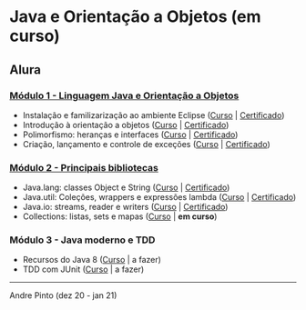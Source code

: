 # Java e Orientação a Objetos (em curso)
## Alura

### [Módulo 1 - Linguagem Java e Orientação a Objetos](https://github.com/andre6293/Alura-Java-e-Orientacao-a-Objetos/tree/main/1%20-%20Linguagem%20Java%20e%20Orienta%C3%A7%C3%A3o%20a%20Objetos)
  * Instalação e familizarização ao ambiente Eclipse ([Curso](https://cursos.alura.com.br/course/java-primeiros-passos) | [Certificado](https://cursos.alura.com.br/certificate/c20c5cb3-90e3-4b0f-a7cc-22f395838379))
  * Introdução à orientação a objetos ([Curso](https://cursos.alura.com.br/course/java-introducao-orientacao-objetos) | [Certificado](https://cursos.alura.com.br/certificate/9dd0c449-c1d8-4902-80cd-565b20f05879))
  * Polimorfismo: heranças e interfaces ([Curso](https://cursos.alura.com.br/course/java-heranca-interfaces-polimorfismo) | [Certificado](https://cursos.alura.com.br/certificate/87e7442a-fa6c-436d-9145-e661268b4595))
  * Criação, lançamento e controle de exceções ([Curso](https://cursos.alura.com.br/course/java-excecoes) | [Certificado](https://cursos.alura.com.br/certificate/afc8b052-8dae-44c5-826f-e7b8ced7abee))

### [Módulo 2 - Principais bibliotecas](https://github.com/andre6293/Alura-Java-e-Orientacao-a-Objetos/tree/main/2%20-%20Principais%20bibliotecas) 
  * Java.lang: classes Object e String ([Curso](https://cursos.alura.com.br/course/java-pacotes-e-java-lang) | [Certificado](https://cursos.alura.com.br/certificate/1f7fff9d-cfd0-4dbf-a08a-34f841323489))
  * Java.util: Coleções, wrappers e expressões lambda ([Curso](https://cursos.alura.com.br/course/java-util-lambdas) | [Certificado](https://cursos.alura.com.br/certificate/9e0ac6c4-aaba-4900-bad0-084fb2d659b1))
  * Java.io: streams, reader e writers ([Curso](https://cursos.alura.com.br/course/java-trabalhando-com-io) | [Certificado](https://cursos.alura.com.br/certificate/75fc0bb4-54bf-4af7-b855-d57e061c8411))
  * Collections: listas, sets e mapas ([Curso](https://cursos.alura.com.br/course/java-collections) | **em curso**)

### Módulo 3 - Java moderno e TDD
  * Recursos do Java 8 ([Curso](https://cursos.alura.com.br/course/java8-lambdas) | a fazer)
  * TDD com JUnit ([Curso](https://cursos.alura.com.br/course/tdd) | a fazer)

---
Andre Pinto (dez 20 - jan 21)
